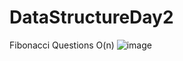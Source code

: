 # DataStructureDay2
Fibonacci Questions O(n)
![image](https://user-images.githubusercontent.com/36833306/236587706-1e8ee2e8-a360-4367-99fc-b560b46c172d.png)

